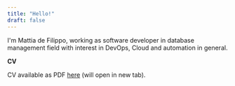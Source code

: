 ```yaml
---
title: "Hello!"
draft: false
---
```

I'm Mattia de Filippo, working as software developer in database management field with interest in DevOps, Cloud and automation in general.


**CV**

CV available as PDF [here](https://defilippomattia.com/de-filippo-mattia-cv.pdf) (will open in new tab).



